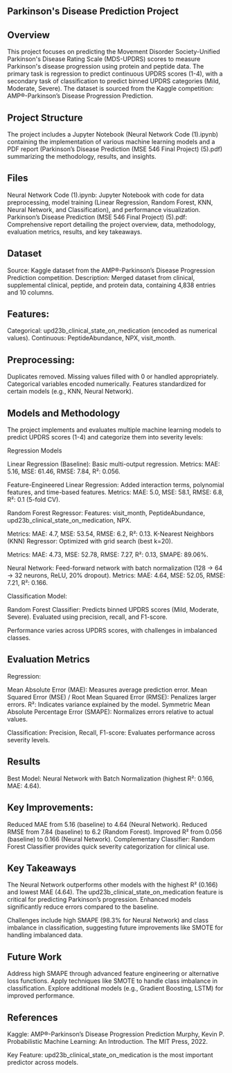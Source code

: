 ## Parkinson's Disease Prediction Project

## Overview

This project focuses on predicting the Movement Disorder Society-Unified Parkinson's Disease Rating Scale (MDS-UPDRS) scores to measure Parkinson's disease progression using protein and peptide data. The primary task is regression to predict continuous UPDRS scores (1-4), with a secondary task of classification to predict binned UPDRS categories (Mild, Moderate, Severe). The dataset is sourced from the Kaggle competition: AMP®-Parkinson’s Disease Progression Prediction.

## Project Structure

The project includes a Jupyter Notebook (Neural Network Code (1).ipynb) containing the implementation of various machine learning models and a PDF report (Parkinson’s Disease Prediction (MSE 546 Final Project) (5).pdf) summarizing the methodology, results, and insights.

## Files

Neural Network Code (1).ipynb: Jupyter Notebook with code for data preprocessing, model training (Linear Regression, Random Forest, KNN, Neural Network, and Classification), and performance visualization.
Parkinson’s Disease Prediction (MSE 546 Final Project) (5).pdf: Comprehensive report detailing the project overview, data, methodology, evaluation metrics, results, and key takeaways.

## Dataset
Source: Kaggle dataset from the AMP®-Parkinson’s Disease Progression Prediction competition.
Description: Merged dataset from clinical, supplemental clinical, peptide, and protein data, containing 4,838 entries and 10 columns.



## Features:
Categorical: upd23b_clinical_state_on_medication (encoded as numerical values).
Continuous: PeptideAbundance, NPX, visit_month.



## Preprocessing:
Duplicates removed.
Missing values filled with 0 or handled appropriately.
Categorical variables encoded numerically.
Features standardized for certain models (e.g., KNN, Neural Network).


## Models and Methodology

The project implements and evaluates multiple machine learning models to predict UPDRS scores (1-4) and categorize them into severity levels:

Regression Models

Linear Regression (Baseline):
Basic multi-output regression.
Metrics: MAE: 5.16, MSE: 61.46, RMSE: 7.84, R²: 0.056.



Feature-Engineered Linear Regression:
Added interaction terms, polynomial features, and time-based features.
Metrics: MAE: 5.0, MSE: 58.1, RMSE: 6.8, R²: 0.1 (5-fold CV).



Random Forest Regressor:
Features: visit_month, PeptideAbundance, upd23b_clinical_state_on_medication, NPX.


Metrics: MAE: 4.7, MSE: 53.54, RMSE: 6.2, R²: 0.13.
K-Nearest Neighbors (KNN) Regressor:
Optimized with grid search (best k=20).



Metrics: MAE: 4.73, MSE: 52.78, RMSE: 7.27, R²: 0.13, SMAPE: 89.06%.



Neural Network:
Feed-forward network with batch normalization (128 -> 64 -> 32 neurons, ReLU, 20% dropout).
Metrics: MAE: 4.64, MSE: 52.05, RMSE: 7.21, R²: 0.166.

Classification Model:

Random Forest Classifier:
Predicts binned UPDRS scores (Mild, Moderate, Severe).
Evaluated using precision, recall, and F1-score.



Performance varies across UPDRS scores, with challenges in imbalanced classes.

## Evaluation Metrics

Regression:

Mean Absolute Error (MAE): Measures average prediction error.
Mean Squared Error (MSE) / Root Mean Squared Error (RMSE): Penalizes larger errors.
R²: Indicates variance explained by the model.
Symmetric Mean Absolute Percentage Error (SMAPE): Normalizes errors relative to actual values.

Classification:
Precision, Recall, F1-score: Evaluates performance across severity levels.

## Results
Best Model: Neural Network with Batch Normalization (highest R²: 0.166, MAE: 4.64).



## Key Improvements:

Reduced MAE from 5.16 (baseline) to 4.64 (Neural Network).
Reduced RMSE from 7.84 (baseline) to 6.2 (Random Forest).
Improved R² from 0.056 (baseline) to 0.166 (Neural Network).
Complementary Classifier: Random Forest Classifier provides quick severity categorization for clinical use.


## Key Takeaways

The Neural Network outperforms other models with the highest R² (0.166) and lowest MAE (4.64).
The upd23b_clinical_state_on_medication feature is critical for predicting Parkinson’s progression.
Enhanced models significantly reduce errors compared to the baseline.



Challenges include high SMAPE (98.3% for Neural Network) and class imbalance in classification, suggesting future improvements like SMOTE for handling imbalanced data.


## Future Work
Address high SMAPE through advanced feature engineering or alternative loss functions.
Apply techniques like SMOTE to handle class imbalance in classification.
Explore additional models (e.g., Gradient Boosting, LSTM) for improved performance.

## References
Kaggle: AMP®-Parkinson’s Disease Progression Prediction
Murphy, Kevin P. Probabilistic Machine Learning: An Introduction. The MIT Press, 2022.



Key Feature: upd23b_clinical_state_on_medication is the most important predictor across models.
